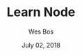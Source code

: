 ---
date: July 02, 2018
title: Learn Node
author: Wes Bos
link: https://learnnode.com
description: Through this premium course, Wes Bos is teaching fullstack JavaScript, front to back. Under Wes' guidance you will create a production ready local reviews app. MongoDB, Express, Authentication, Pug and many other great technologies await you in this training.
image: "learn-node.png"
tags:
- courses
- javascript
- node

# ================================
# ARTICLE TAGS AVAILABLE
# ================================
# - courses
# ================================
---